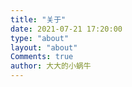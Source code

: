 ```yaml
---
title: "关于"
date: 2021-07-21 17:20:00
type: "about"
layout: "about"
Comments: true
author: 大大的小蜗牛
---
```

